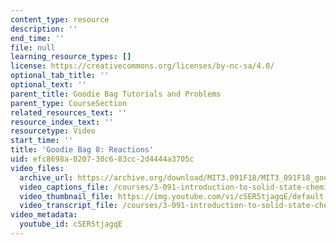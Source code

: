 ```yaml
---
content_type: resource
description: ''
end_time: ''
file: null
learning_resource_types: []
license: https://creativecommons.org/licenses/by-nc-sa/4.0/
optional_tab_title: ''
optional_text: ''
parent_title: Goodie Bag Tutorials and Problems
parent_type: CourseSection
related_resources_text: ''
resource_index_text: ''
resourcetype: Video
start_time: ''
title: 'Goodie Bag 8: Reactions'
uid: efc8698a-0207-30c6-83cc-2d4444a3705c
video_files:
  archive_url: https://archive.org/download/MIT3.091F18/MIT3_091F18_goodie_bag_8_300k.mp4
  video_captions_file: /courses/3-091-introduction-to-solid-state-chemistry-fall-2018/cSER5tjagqE_captions.webvtt
  video_thumbnail_file: https://img.youtube.com/vi/cSER5tjagqE/default.jpg
  video_transcript_file: /courses/3-091-introduction-to-solid-state-chemistry-fall-2018/cSER5tjagqE_transcript.pdf
video_metadata:
  youtube_id: cSER5tjagqE
---
```

